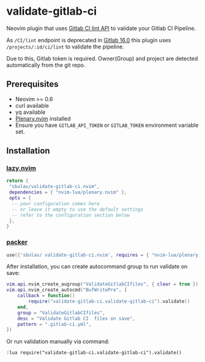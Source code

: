 # validate-gitlab-ci

Neovim plugin that uses [Gitlab CI lint
API](https://docs.gitlab.com/ee/api/lint.html#validate-a-ci-yaml-configuration-with-a-namespace)
to validate your Gitlab CI Pipeline.

As `/CI/lint` endpoint is deprecated in [Gitlab
16.0](https://docs.gitlab.com/ee/update/deprecations.html?removal_milestone=16.0#post-cilint-api-endpoint-deprecated)
this plugin uses `/projects/:id/ci/lint` to validate the pipeline.

Due to this, Gitlab token is required. Owner(Group) and project are detected
automatically from the git repo.

## Prerequisites

- Neovim >= 0.6
- curl available
- yq available
- [Plenary.nvim](https://github.com/nvim-lua/plenary.nvim) installed
- Ensure you have `GITLAB_API_TOKEN` or `GITLAB_TOKEN` environment variable set.

## Installation

### [lazy.nvim](https://github.com/folke/lazy.nvim)

```lua
return {
 "sbulav/validate-gitlab-ci.nvim",
 dependencies = { "nvim-lua/plenary.nvim" },
 opts = {
  -- your configuration comes here
  -- or leave it empty to use the default settings
  -- refer to the configuration section below
 },
}
```

### [packer](https://github.com/lewis6991/pckr.nvim)

```lua
use({'sbulav/ validate-gitlab-ci.nvim', requires = { "nvim-lua/plenary.nvim" } })
```


After installation, you can create autocommand group to run validate on save:

```lua
vim.api.nvim_create_augroup("ValidateGitlabCIfiles", { clear = true })
vim.api.nvim_create_autocmd("BufWritePre", {
    callback = function()
        require("validate-gitlab-ci.validate-gitlab-ci").validate()
    end,
    group = "ValidateGitlabCIfiles",
    desc = "Validate Gitlab CI  files on save",
    pattern = ".gitlab-ci.yml",
})
```

Or run validation manually via command:

```
:lua require("validate-gitlab-ci.validate-gitlab-ci").validate()
```

